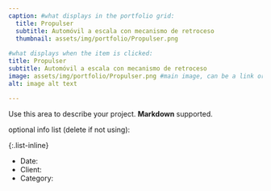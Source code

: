 ```yaml
---
caption: #what displays in the portfolio grid:
  title: Propulser
  subtitle: Automóvil a escala con mecanismo de retroceso
  thumbnail: assets/img/portfolio/Propulser.png
  
#what displays when the item is clicked:
title: Propulser
subtitle: Automóvil a escala con mecanismo de retroceso
image: assets/img/portfolio/Propulser.png #main image, can be a link or a file in assets/img/portfolio
alt: image alt text

---
```

Use this area to describe your project. **Markdown** supported.

optional info list (delete if not using):

{:.list-inline} 
- Date: 
- Client: 
- Category: 

